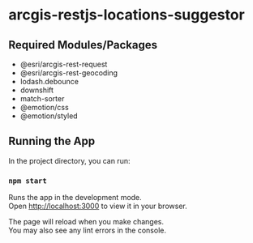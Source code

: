 # arcgis-restjs-locations-suggestor

## Required Modules/Packages

- @esri/arcgis-rest-request
- @esri/arcgis-rest-geocoding
- lodash.debounce
- downshift
- match-sorter
- @emotion/css
- @emotion/styled

## Running the App

In the project directory, you can run:

### `npm start`

Runs the app in the development mode.\
Open [http://localhost:3000](http://localhost:3000) to view it in your browser.

The page will reload when you make changes.\
You may also see any lint errors in the console.
